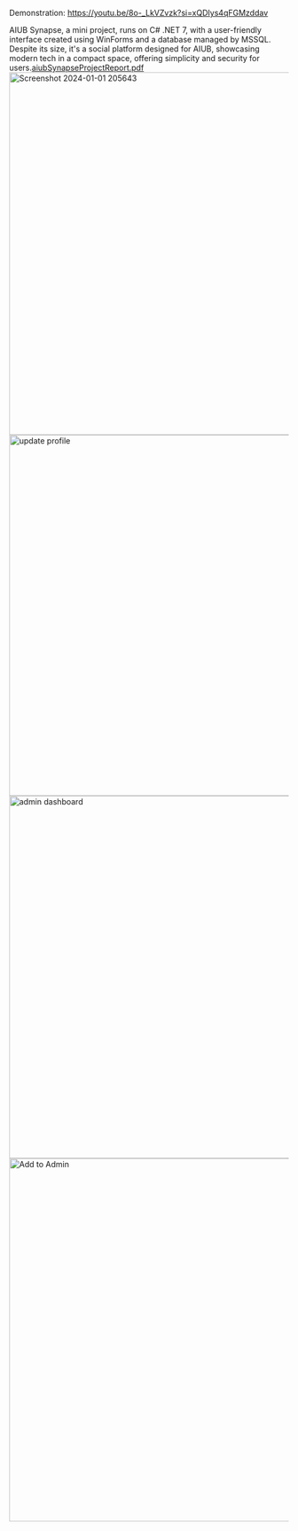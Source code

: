 Demonstration: https://youtu.be/8o-_LkVZvzk?si=xQDIys4qFGMzddav

AIUB Synapse, a mini project, runs on C# .NET 7, with a user-friendly interface created using WinForms and a database managed by MSSQL. Despite its size, it's a social platform designed for AIUB, showcasing modern tech in a compact space, offering simplicity and security for users.[aiubSynapseProjectReport.pdf](https://github.com/Tahfim-ibn-khan/aiubSynapse/files/13805786/aiubSynapseProjectReport.pdf)
<br>
<img width="654" alt="Screenshot 2024-01-01 205643" src="https://github.com/Tahfim-ibn-khan/AIUB-SYNAPSE/assets/95180322/6f313d97-cf70-4225-bc6c-83fe11cc01e7">
<img width="651" alt="update profile" src="https://github.com/Tahfim-ibn-khan/AIUB-SYNAPSE/assets/95180322/597bed35-279f-404c-a349-7568a1df4927">
<img width="654" alt="admin dashboard" src="https://github.com/Tahfim-ibn-khan/AIUB-SYNAPSE/assets/95180322/3dde6d24-f7f7-43c0-a97b-ce4cfd53d729">
<img width="655" alt="Add to Admin" src="https://github.com/Tahfim-ibn-khan/AIUB-SYNAPSE/assets/95180322/e65554f0-44d5-48d7-ae18-9a40221e3acd">
